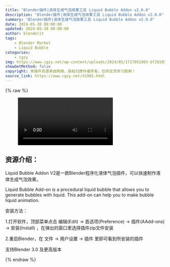 ```yaml
---
title: "Blender插件|液体生成气泡效果工具 Liquid Bubble Addon v2.0.0"
description: "Blender插件|液体生成气泡效果工具 Liquid Bubble Addon v2.0.0"
summary: "Blender插件|液体生成气泡效果工具 Liquid Bubble Addon v2.0.0"
date: 2024-05-30 00:00:00
updated: 2024-05-30 00:00:00
author: blenderit
tags: 
    - Blender Market
    - Liquid Bubble
categories:
    - cgzy
img: https://www.cgzy.net/wp-content/uploads/2024/05/1717051903-bf2b585aaeb7a04.webp
showGetMethod: false
copyright: 本插件资源来自网络，版权归原作者所有，仅供交流学习使用！
source_link: https://www.cgzy.net/41965.html
---
```


{% raw %}
<figure class="wp-block-video aligncenter"><video controls src="http://cloud.video.taobao.com/play/u/null/p/1/e/6/t/1/465328251623.mp4"></video></figure><div class="wp-block-pandastudio-title"><div class="title_style_01"><h2 id="h2-0">资源介绍：</h2></div></div><p class="is-style-text-indent-2em">Liquid Bubble Addon V2是一款Blender程序化液体气泡插件，可以快速制作液体生成气泡效果。</p><p>Liquid Bubble Add-on is a procedural liquid bubble that allows you to generate bubbles with liquid. This add-on can help you to make bubble liquid animation.</p><div class="wp-block-pandastudio-title"><div class="title_style_01"><p>安装方法：</p></div></div><p>1.打开软件，顶部菜单点击 编辑(Edit) → 首选项(Preference) → 插件(AAdd-ons) → 安装(Install) ，在弹出的窗口里选择插件zip文件安装</p><p>2.重启Blender，在 文件 → 用户设置 → 插件 里即可看到所安装的插件</p><div class="wp-block-pandastudio-tips"><div class="tip success "><p>支持Blender 3.0 及更高版本</p>
</div></div>
<div style="display: none">cgzy</div>
{% endraw %}